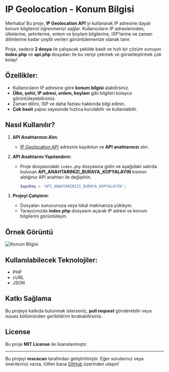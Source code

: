 # IP Geolocation - Konum Bilgisi

Merhaba! Bu proje, **IP Geolocation API**'yi kullanarak IP adresine dayalı konum bilgilerini öğrenmenizi sağlar. Kullanıcıların IP adreslerinden, ülkelerine, şehirlerine, enlem ve boylam bilgilerine, ISP'lerine ve zaman dilimlerine kadar çeşitli verileri görüntülemenize olanak tanır. 

Proje, sadece **2 dosya** ile çalışacak şekilde basit ve hızlı bir çözüm sunuyor. **index.php** ve **api.php** dosyaları ile bu veriyi çekmek ve görselleştirmek çok kolay!

## Özellikler:
- Kullanıcıların IP adresine göre **konum bilgisi** alabilirsiniz.
- **Ülke, şehir, IP adresi, enlem, boylam** gibi bilgileri kolayca görüntüleyebilirsiniz.
- Zaman dilimi, ISP ve daha fazlası hakkında bilgi edinin.
- **Çok basit** yapısı sayesinde hızlıca kurulabilir ve kullanılabilir.

## Nasıl Kullanılır?

1. **API Anahtarınızı Alın**:
   - [IP Geolocation API](https://ipgeolocation.io/) adresine kaydolun ve **API anahtarınızı** alın.

2. **API Anahtarını Yapılandırın**:
   - Proje dosyasındaki `index.php` dosyasına gidin ve aşağıdaki satırda bulunan **API_ANAHTARINIZI_BURAYA_KOPYALAYIN** kısmını aldığınız API anahtarı ile değiştirin.
     ```php
     $apiKey = 'API_ANAHTARINIZI_BURAYA_KOPYALAYIN';
     ```

3. **Projeyi Çalıştırın**:
   - Dosyaları sunucunuza veya lokal makinanıza yükleyin.
   - Tarayıcınızda **index.php** dosyasını açarak IP adresi ve konum bilgilerini görüntüleyin.

## Örnek Görüntü

![Konum Bilgisi](https://i.hizliresim.com/237995x.png)

## Kullanılabilecek Teknolojiler:
- PHP
- cURL
- JSON

## Katkı Sağlama
Bu projeye katkıda bulunmak isterseniz, **pull request** gönderebilir veya issues bölümünden geribildirim bırakabilirsiniz.

## License
Bu proje **MIT License** ile lisanslanmıştır.

---

Bu projeyi **mscacan** tarafından geliştirilmiştir. Eğer sorularınız veya önerileriniz varsa, lütfen bana [GitHub](https://github.com/mscacan) üzerinden ulaşın!
